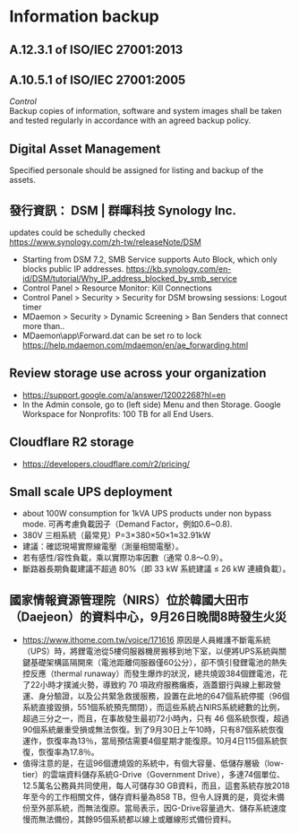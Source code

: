 # Information backup
## A.12.3.1 of ISO/IEC 27001:2013
## A.10.5.1 of ISO/IEC 27001:2005
<i>Control</i><br>
Backup copies of information, software and system images shall be taken and tested regularly in accordance with an agreed backup policy.
## Digital Asset Management
Specified personale should be assigned for listing and backup of the assets.
## 發行資訊： DSM | 群暉科技 Synology Inc.
updates could be schedully checked <br>
https://www.synology.com/zh-tw/releaseNote/DSM 
 - Starting from DSM 7.2, SMB Service supports Auto Block, which only blocks public IP addresses. https://kb.synology.com/en-id/DSM/tutorial/Why_IP_address_blocked_by_smb_service
 - Control Panel > Resource Monitor: Kill Connections
 - Control Panel > Security > Security for DSM browsing sessions: Logout timer
 - MDaemon > Security > Dynamic Screening > Ban Senders that connect more than..
 - MDaemon\app\Forward.dat can be set ro to lock https://help.mdaemon.com/mdaemon/en/ae_forwarding.html
## Review storage use across your organization
 - https://support.google.com/a/answer/12002268?hl=en
 - In the Admin console, go to (left side) Menu and then Storage. Google Workspace for Nonprofits: 100 TB for all End Users.
## Cloudflare R2 storage
 - https://developers.cloudflare.com/r2/pricing/
## Small scale UPS deployment 
 - about 100W consumption for 1kVA UPS products under non bypass mode. 可再考慮負載因子（Demand Factor，例如0.6~0.8). 
 - 380V 三相系統（最常見）P=3×380×50×1≈32.91kW
 - 建議：確認現場實際線電壓（測量相間電壓）。
 - 若有感性/容性負載，乘以實際功率因數（通常 0.8～0.9）。
 - 斷路器長期負載建議不超過 80%（即 33 kW 系統建議 ≤ 26 kW 連續負載）。

## 國家情報資源管理院（NIRS）位於韓國大田市（Daejeon）的資料中心，9月26日晚間8時發生火災
 - https://www.ithome.com.tw/voice/171616 原因是人員維護不斷電系統（UPS）時，將鋰電池從5樓伺服器機房搬移到地下室，以便將UPS系統與關鍵基礎架構區隔開來（電池距離伺服器僅60公分），卻不慎引發鋰電池的熱失控反應（thermal runaway）而發生爆炸的狀況，總共燒毀384個鋰電池，花了22小時才撲滅火勢，導致約 70 項政府服務癱瘓，涵蓋銀行與線上郵政營運、身分驗證，以及公共緊急救援服務，設置在此地的647個系統停擺（96個系統直接毀損，551個系統預先關閉），而這些系統占NIRS系統總數的比例，超過三分之一，而且，在事故發生最初72小時內，只有 46 個系統恢復，超過90個系統嚴重受損或無法恢復。到了9月30日上午10時，只有87個系統恢復運作，恢復率為13％，當局預估需要4個星期才能復原。10月4日115個系統恢復，恢復率為17.8％。
 - 值得注意的是，在這96個遭燒毀的系統中，有個大容量、低儲存層級（low-tier）的雲端資料儲存系統G-Drive（Government Drive），多達74個單位、12.5萬名公務員共同使用，每人可儲存30 GB資料，而且，這套系統存放2018年至今的工作相關文件，儲存資料量為858 TB，但令人訝異的是，竟從未備份至外部系統，而無法復原。當局表示，因G-Drive容量過大、儲存系統速度慢而無法備份，其餘95個系統都以線上或離線形式備份資料。